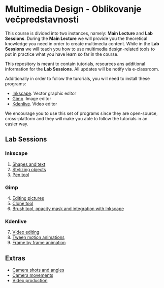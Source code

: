 # Multimedia Design - Oblikovanje večpredstavnosti
This course is divided into two instances, namely: **Main Lecture** and **Lab Sessions**. During the **Main Lecture**  we will provide you the  theoretical knowledge you need in order to create multimedia content. While in the **Lab Sessions** we will teach you how to use multimedia design-related tools to put in practice what you have learn so far in the course.

This repository is meant to contain tutorials, resources ans additional information for the **Lab Sessions**. All updates will be notify via e-classroom. 

Additionally in order to follow the turorials, you will need to install these programs:

- [Inkscape](https://inkscape.org/). Vector graphic editor
- [Gimp](https://www.gimp.org/). Image editor
- [Kdenlive](https://kdenlive.org/en/). Video editor

We encourage you to use this set of programs since they are open-source, cross-platform and they will make you able to follow the tutorials in an easier way. 


## Lab Sessions

### Inkscape 
1. [Shapes and text](Sessions/Inkscape/shapes_and_text.md) 
2. [Stylizing objects]()
3. [Pen tool]() 
  
### Gimp
4. [Editing pictures]()
5. [Clone tool]()
6. [Brush tool, opacity mask and integration with Inkscape]()
  
### Kdenlive
7. [Video editing]()
8. [Tween motion animations]()
9. [Frame by frame animation]()
  
## Extras
- [Camera shots and angles]()
- [Camera movements]()
- [Video production]() 
  

